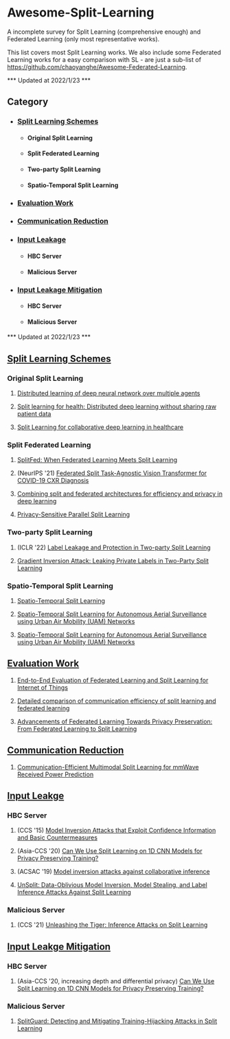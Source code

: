 # Awesome-Split-Learning
A incomplete survey for Split Learning (comprehensive enough) and Federated Learning (only most representative works).

This list covers most Split Learning works. We also include some Federated Learning works for a easy comparison with SL - are just a sub-list of https://github.com/chaoyanghe/Awesome-Federated-Learning.

*** Updated at 2022/1/23 ***

## Category
- ### [Split Learning Schemes](#split-learning-schemes)
    - #### Original Split Learning
    - #### Split Federated Learning
    - #### Two-party Split Learning
    - #### Spatio-Temporal Split Learning
- ### [Evaluation Work](#evaluation-work)

- ### [Communication Reduction](#communication-reduction)

- ### [Input Leakage](#input-leakage)
    - #### HBC Server
    - #### Malicious Server
- ### [Input Leakage Mitigation](#input-leakage-mitigation)
    - #### HBC Server
    - #### Malicious Server


*** Updated at 2022/1/23 ***

## [Split Learning Schemes](#split-learning-schemes)
### Original Split Learning
1. [Distributed learning of deep neural network over multiple agents](https://www.sciencedirect.com/science/article/abs/pii/S1084804518301590?via%3Dihub)

2. [Split learning for health: Distributed deep learning
without sharing raw patient data](https://arxiv.org/pdf/1812.00564.pdf)

3. [Split Learning for collaborative deep learning in healthcare](https://arxiv.org/pdf/1912.12115.pdf)

### Split Federated Learning
1. [SplitFed: When Federated Learning Meets Split Learning](https://arxiv.org/abs/2004.12088)

2. (NeurIPS '21) [Federated Split Task-Agnostic Vision Transformer for COVID-19 CXR Diagnosis](https://proceedings.neurips.cc/paper/2021/hash/ceb0595112db2513b9325a85761b7310-Abstract.html)

3. [Combining split and federated architectures for efficiency and privacy in deep learning](https://dl.acm.org/doi/abs/10.1145/3386367.3431678?)

4. [Privacy-Sensitive Parallel Split Learning](https://ieeexplore.ieee.org/abstract/document/9016486?)

### Two-party Split Learning

1. (ICLR '22) [Label Leakage and Protection in Two-party Split Learning](https://arxiv.org/abs/2102.08504)

2. [Gradient Inversion Attack: Leaking Private Labels in Two-Party Split Learning](https://arxiv.org/abs/2112.01299)

### Spatio-Temporal Split Learning

1. [Spatio-Temporal Split Learning](https://ieeexplore.ieee.org/abstract/document/9525563)

2. [Spatio-Temporal Split Learning for Autonomous Aerial Surveillance using Urban Air Mobility (UAM) Networks](https://arxiv.org/abs/2111.11856)

3. [Spatio-Temporal Split Learning for Autonomous Aerial Surveillance using Urban Air Mobility (UAM) Networks](https://arxiv.org/abs/2111.11856)

## [Evaluation Work](#evaluation-work)
1. [End-to-End Evaluation of Federated Learning and Split Learning for Internet of Things](https://arxiv.org/abs/2003.13376)

2. [Detailed comparison of communication efficiency of split learning and federated learning](https://arxiv.org/abs/1909.09145)

3. [Advancements of Federated Learning Towards Privacy Preservation: From Federated Learning to Split Learning](https://link.springer.com/chapter/10.1007/978-3-030-70604-3_4)

## [Communication Reduction](#communication-reduction)

1. [Communication-Efficient Multimodal Split Learning for mmWave Received Power Prediction](https://ieeexplore.ieee.org/abstract/document/9026781?)

## [Input Leakge](#input-leakge)

### HBC Server
1. (CCS '15) [Model Inversion Attacks that Exploit Confidence Information and Basic Countermeasures](https://dl.acm.org/doi/abs/10.1145/2810103.2813677)


2. (Asia-CCS '20) [Can We Use Split Learning on 1D CNN Models for Privacy Preserving Training?](https://dl.acm.org/doi/abs/10.1145/3320269.3384740?)


3. (ACSAC '19) [Model inversion attacks against collaborative inference](https://dl.acm.org/doi/abs/10.1145/3359789.3359824?)

4. [UnSplit: Data-Oblivious Model Inversion, Model Stealing, and Label Inference Attacks Against Split Learning](https://arxiv.org/abs/2108.09033)

### Malicious Server

1. (CCS '21) [Unleashing the Tiger: Inference Attacks on Split Learning](https://dl.acm.org/doi/abs/10.1145/3460120.3485259?)

## [Input Leakge Mitigation](#input-leakge-mitigation)

### HBC Server
1. (Asia-CCS '20, increasing depth and differential privacy) [Can We Use Split Learning on 1D CNN Models for Privacy Preserving Training?](https://dl.acm.org/doi/abs/10.1145/3320269.3384740?)

### Malicious Server
1. [SplitGuard: Detecting and Mitigating Training-Hijacking Attacks in Split Learning](https://arxiv.org/abs/2108.09052)
